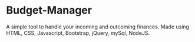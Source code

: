 # Budget-Manager

A simple tool to handle your incoming and outcoming finances.
Made using HTML, CSS, Javascript, Bootstrap, jQuery, mySql, NodeJS.
